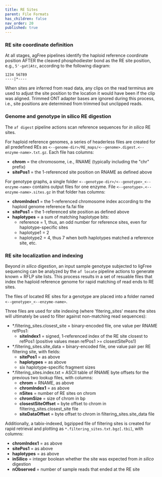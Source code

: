 ```yaml
---
title: RE Sites
parent: File Formats
has_children: false
nav_order: 20
published: true
---
```


### RE site coordinate definition

At all stages, agFree pipelines identify the haploid reference coordinate position 
AFTER the cleaved phosphodiester bond as the RE site position, e.g., `5'-gat|Atc`,
according to the following diagram:

```
1234 56789
----|*----
```

When sites are inferred from read data, any clips on the read terminus are used to
adjust the site position to the location it would have been if the clip was aligned.
Trimmed ONT adapter bases are ignored during this process, i.e., site positions are
determined from trimmed but unclipped reads.

### Genome and genotype in silico RE digestion

The `af digest` pipeline actions scan reference sequences for _in silico_ RE sites.

For haploid reference genomes, a series of headerless files are created for all predefined
REs as `<--genome-dir>/RE_maps/<--genome>.digest.<--enzyme-name>.txt.gz`.
Each file has columns:
- **chrom** = the chromosome, i.e., RNAME (typically including the "chr" prefix)
- **sitePos1** = the 1-referenced site position on RNAME as defined above

For genotype graphs, a single folder
`<--genotype-dir>/<--genotype>_<--enzyme-name>`
contains output files for one enzyme.
File `<--genotype>.<--enzyme-name>.sites.gz` in that folder has columns:
- **chromIndex1** = the 1-referenced chromosome index according to the haploid genome reference fa.fai file
- **sitePos1** = the 1-referenced site position as defined above
- **haplotypes** = a sum of matching haplotype bits:
    - reference = 1, thus, an odd number for reference sites, even for haplotype-specific sites
    - haplotype1 = 2 
    - haplotype2 = 4, thus 7 when both haplotypes matched a reference site, etc.

### RE site localization and indexing

Beyond _in silico_ digestion, an input sample genotype subjected to ligFree
sequencing can be analyzed by the `af locate` pipeline actions to generate known + RFLP
site lists. This process results in a set of resuable files that index the
haploid reference genome for rapid matching of read ends to RE sites.

The files of located RE sites for a genotype are placed into a folder named `<--genotype>_<--enzyme-name>`.

Three files are used for site indexing (where 'fitering_sites' means the sites
will ultimately be used to filter against non-matching read sequences):
- *.filtering_sites.closest_site = binary-encoded file, one value per RNAME refPos1:
    - **siteIndex1** = signed, 1-referenced index of the RE site closest to refPos1 (positive values mean refPos1 >= closestSitePos1)
- *.filtering_sites.site_data = binary-encoded file, one value pair per RE filtering site, with fields:
    - **sitePos1** = as above
    - **haplotypes** = as above
    - six haplotype-specific fragment sizes
- *.filtering_sites.index.txt = ASCII table of RNAME byte offsets for the previous two lookup files, with columns:
    - **chrom** = RNAME, as above
    - **chromIndex1** = as above
    - **nSites** = number of RE sites on chrom
    - **chromSize** = size of chrom in bp
    - **closestSiteOffset** = byte offset to chrom in filtering_sites.closest_site file
    - **siteDataOffset** = byte offset to chrom in filtering_sites.site_data file

Additionally, a tabix-indexed, bgzipped file of filtering sites is created 
for rapid retrieval and plotting as
`*.filtering_sites.txt.bgz[.tbi]`, with columns:
- **chromIndex1** = as above
- **sitePos1** = as above
- **haplotypes** = as above
- **inSilico** = integer boolean whether the site was expected from _in silico_ digestion
- **nObserved** = number of sample reads that ended at the RE site
